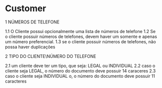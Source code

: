 # Customer

1 NÚMEROS DE TELEFONE

1.1 O Cliente possui opcionalmente uma lista de números de telefone
1.2 Se o cliente possuir números de telefones, devem haver um somente e apenas um número preferencial.
1.3 se o cliente possuir números de telefones, não possa haver duplicações


2 TIPO DO CLIENTE\NÚMERO DO TELEFONE

2.1 um cliente deve ter um tipo, que seja: LEGAL ou INDIVIDUAL
2.2 caso o cliente seja LEGAL, o número do documento deve possuir 14 caraceres
2.3 caso o cliente seja INDIVIDUAL o, o número do documento deve possuir 11 caracteres



